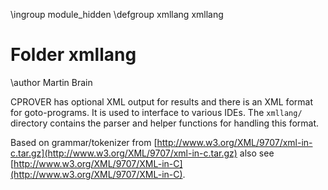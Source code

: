 \ingroup module_hidden
\defgroup xmllang xmllang

# Folder xmllang

\author Martin Brain

CPROVER has optional XML output for results and there is an XML format
for goto-programs. It is used to interface to various IDEs. The
`xmllang/` directory contains the parser and helper functions for
handling this format.

Based on grammar/tokenizer from [http://www.w3.org/XML/9707/xml-in-c.tar.gz](http://www.w3.org/XML/9707/xml-in-c.tar.gz)
also see
[http://www.w3.org/XML/9707/XML-in-C](http://www.w3.org/XML/9707/XML-in-C).
